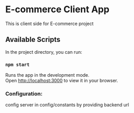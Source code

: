 #   E-commerce Client  App

This is client side for E-commerce project

## Available Scripts

In the project directory, you can run:

### `npm start`

Runs the app in the development mode.\
Open [http://localhost:3000](http://localhost:3000) to view it in your browser.

### Configuration:

config server in config/constants by providing backend url
